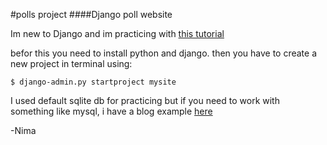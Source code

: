 #polls project
####Django poll website

Im new to Django and im practicing with [this tutorial](https://docs.djangoproject.com/en/1.7/intro/tutorial01/)

befor this you need to install python and django. 
then you have to create a new project in terminal using:

`$ django-admin.py startproject mysite`

I used default sqlite db for practicing but if you need to work with something like mysql, i have a blog example [here](https://github.com/niima/mysite)

-Nima

